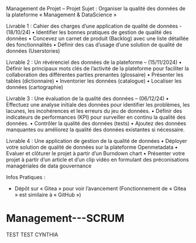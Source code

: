 Management de Projet – Projet
Sujet : Organiser la qualité des données de la plateforme « Management & DataScience »

Livrable 1 : Cahier des charges d’une application de qualité de données - (18/10/24)
•	Identifier les bonnes pratiques de gestion de qualité des données
•	Concevez un carnet de produit (Backlog) avec une liste détaillée des fonctionnalités
•	Définir des cas d’usage d’une solution de qualité de données (Userstories)

Livrable 2 : Un révérenciel des données de la plateforme – (15/11/2024)
•	Définir les principaux mots clés de l’activité de la plateforme pour faciliter la collaboration des différentes parties prenantes (glossaire)
•	Présenter les tables (dictionnaire)
•	Inventorier les données (catalogue)
•	Localiser les données (cartographie)

Livrable 3 : Une évaluation de la qualité des données – (06/12/24)
•	Effectuez une analyse initiale des données pour identifier les problèmes, les lacunes, les incohérences et les erreurs du jeu de données.
•	Définir des indicateurs de performances (KPI) pour surveiller en continu la qualité des données.
•	Contrôler la qualité des données (tests)
•	Ajoutez des données manquantes ou améliorez la qualité des données existantes si nécessaire.

Livrable 4 : Une application de gestion de la qualité de données
•	Déployer votre solution de qualité de données sur la plateforme Openmetadata
•	Evaluer et clôturer le projet à partir d’un Burndown chart
•	Présenter votre projet à partir d’un article et d’un clip vidéo en formulant des préconisations managériales de data gouvernance

Infos Pratiques : 
-	Dépôt sur « Gitea » pour voir l’avancement (Fonctionnement de « Gitea » est similaire à « GitHub »)
# Management---SCRUM

TEST TEST CYNTHIA
